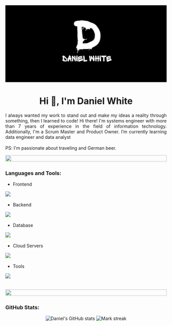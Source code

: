 <img src="img/Sin título.png" >

<h1 align="center">Hi 👋, I'm Daniel White</h1>
<p align="justify">I always wanted my work to stand out and make my ideas a reality through something, then I learned to code! Hi there! 
   I'm systems engineer with more than 7 years of experience in the field of information technology. Additionally, I'm a Scrum Master and Product Owner. I’m currently learning data engineer and data analyst<br><br>
   PS: I'm passionate about traveling and German beer.</p>

<img src="https://i.imgur.com/dBaSKWF.gif" height="20" width="100%">

<h3 align="left">Languages and Tools:</h3>

- Frontend
<p align="left">
  <a href="https://skillicons.dev">
    <img src="https://skillicons.dev/icons?i=vue,js,react,jquery,bootstrap,tailwind" />
  </a>
</p>

- Backend
<p align="left">
  <a href="https://skillicons.dev">
    <img src="https://skillicons.dev/icons?i=php,laravel,java,nodejs,py" />
  </a>
</p>

- Database
<p align="left">
  <a href="https://skillicons.dev">
    <img src="https://skillicons.dev/icons?i=mongodb,mysql,postgresql" />
  </a>
</p>

- Cloud Servers
<p align="left">
  <a href="https://skillicons.dev">
    <img src="https://skillicons.dev/icons?i=azure,aws,firebase,cloudflare" />
  </a>
</p>

- Tools
<p align="left">
  <a href="https://skillicons.dev">
    <img src="https://skillicons.dev/icons?i=git,github,anaconda,bitbucket,codepen,vscode,postman,npm,ps" />
  </a>
</p>

<br/>

<img src="https://i.imgur.com/dBaSKWF.gif" height="20" width="100%">

<h3 align="left">GitHub Stats:</h3>
<div align="center">
   
   ![Daniel's GitHub stats](https://github-readme-stats.vercel.app/api?username=Timbax&theme=chartreuse-dark)
   <img  title="🔥 Get streak stats for your profile at git.io/streak-stats" alt="Mark streak" src="https://github-readme-streak-stats.herokuapp.com/?user=Timbax&theme=chartreuse-dark&hide_border=false" /> 
   
</div>

<br><br>


